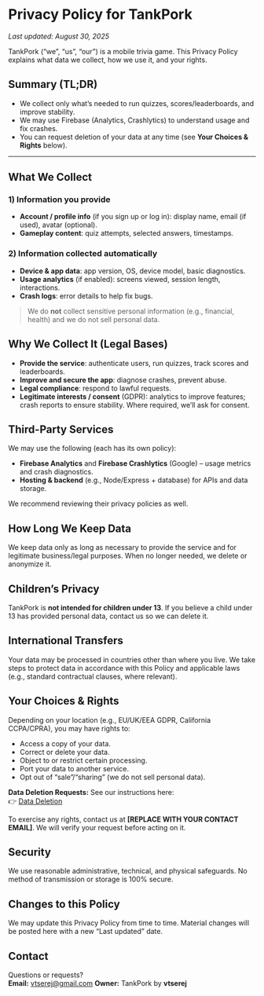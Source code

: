 # Privacy Policy for TankPork
_Last updated: August 30, 2025_

TankPork (“we”, “us”, “our”) is a mobile trivia game. This Privacy Policy explains what data we collect, how we use it, and your rights.

## Summary (TL;DR)
- We collect only what’s needed to run quizzes, scores/leaderboards, and improve stability.
- We may use Firebase (Analytics, Crashlytics) to understand usage and fix crashes.
- You can request deletion of your data at any time (see **Your Choices & Rights** below).

---

## What We Collect
### 1) Information you provide
- **Account / profile info** (if you sign up or log in): display name, email (if used), avatar (optional).
- **Gameplay content**: quiz attempts, selected answers, timestamps.

### 2) Information collected automatically
- **Device & app data**: app version, OS, device model, basic diagnostics.
- **Usage analytics** (if enabled): screens viewed, session length, interactions.
- **Crash logs**: error details to help fix bugs.

> We do **not** collect sensitive personal information (e.g., financial, health) and we do not sell personal data.

## Why We Collect It (Legal Bases)
- **Provide the service**: authenticate users, run quizzes, track scores and leaderboards.
- **Improve and secure the app**: diagnose crashes, prevent abuse.
- **Legal compliance**: respond to lawful requests.
- **Legitimate interests / consent** (GDPR): analytics to improve features; crash reports to ensure stability. Where required, we’ll ask for consent.

## Third-Party Services
We may use the following (each has its own policy):
- **Firebase Analytics** and **Firebase Crashlytics** (Google) – usage metrics and crash diagnostics.
- **Hosting & backend** (e.g., Node/Express + database) for APIs and data storage.

We recommend reviewing their privacy policies as well.

## How Long We Keep Data
We keep data only as long as necessary to provide the service and for legitimate business/legal purposes. When no longer needed, we delete or anonymize it.

## Children’s Privacy
TankPork is **not intended for children under 13**. If you believe a child under 13 has provided personal data, contact us so we can delete it.

## International Transfers
Your data may be processed in countries other than where you live. We take steps to protect data in accordance with this Policy and applicable laws (e.g., standard contractual clauses, where relevant).

## Your Choices & Rights
Depending on your location (e.g., EU/UK/EEA GDPR, California CCPA/CPRA), you may have rights to:
- Access a copy of your data.
- Correct or delete your data.
- Object to or restrict certain processing.
- Port your data to another service.
- Opt out of “sale”/“sharing” (we do not sell personal data).

**Data Deletion Requests:** See our instructions here:  
👉 [Data Deletion](./data-deletion.md)

To exercise any rights, contact us at **[REPLACE WITH YOUR CONTACT EMAIL]**. We will verify your request before acting on it.

## Security
We use reasonable administrative, technical, and physical safeguards. No method of transmission or storage is 100% secure.

## Changes to this Policy
We may update this Privacy Policy from time to time. Material changes will be posted here with a new “Last updated” date.

## Contact
Questions or requests?  
**Email:** vtserej@gmail.com 
**Owner:** TankPork by **vtserej**